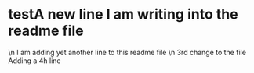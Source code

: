 # testA new line I am writing into the readme file
\n I am adding yet another line to this readme file
\n 3rd change to the file
Adding a 4h line

